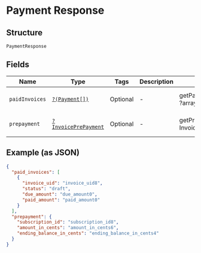 
# Payment Response

## Structure

`PaymentResponse`

## Fields

| Name | Type | Tags | Description | Getter | Setter |
|  --- | --- | --- | --- | --- | --- |
| `paidInvoices` | [`?(Payment[])`](../../doc/models/payment.md) | Optional | - | getPaidInvoices(): ?array | setPaidInvoices(?array paidInvoices): void |
| `prepayment` | [`?InvoicePrePayment`](../../doc/models/invoice-pre-payment.md) | Optional | - | getPrepayment(): ?InvoicePrePayment | setPrepayment(?InvoicePrePayment prepayment): void |

## Example (as JSON)

```json
{
  "paid_invoices": [
    {
      "invoice_uid": "invoice_uid8",
      "status": "draft",
      "due_amount": "due_amount0",
      "paid_amount": "paid_amount0"
    }
  ],
  "prepayment": {
    "subscription_id": "subscription_id8",
    "amount_in_cents": "amount_in_cents6",
    "ending_balance_in_cents": "ending_balance_in_cents4"
  }
}
```

